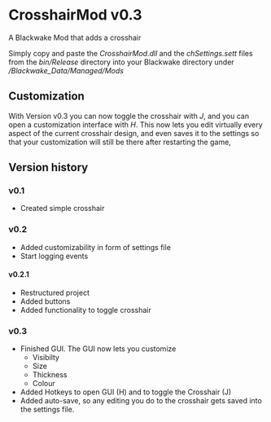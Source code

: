 # CrosshairMod v0.3
A Blackwake Mod that adds a crosshair

Simply copy and paste the *CrosshairMod.dll* and the *chSettings.sett* 
files from the *bin/Release* directory into your Blackwake directory under */Blackwake_Data/Managed/Mods*

## Customization
With Version v0.3 you can now toggle the crosshair with *J*, and you can open a customization interface with *H*. This now lets you edit virtually every aspect of the current crosshair design, and even saves it to the settings so that your customization will still be there after restarting the game,

## Version history
### v0.1
  * Created simple crosshair
 
### v0.2
  * Added customizability in form of settings file
  * Start logging events

#### v0.2.1
  * Restructured project 
  * Added buttons
  * Added functionality to toggle crosshair

### v0.3
  * Finished GUI. The GUI now lets you customize
    * Visibilty
    * Size
    * Thickness
    * Colour
  * Added Hotkeys to open GUI (H) and to toggle the Crosshair (J)
  * Added auto-save, so any editing you do to the crosshair gets saved into the settings file.
